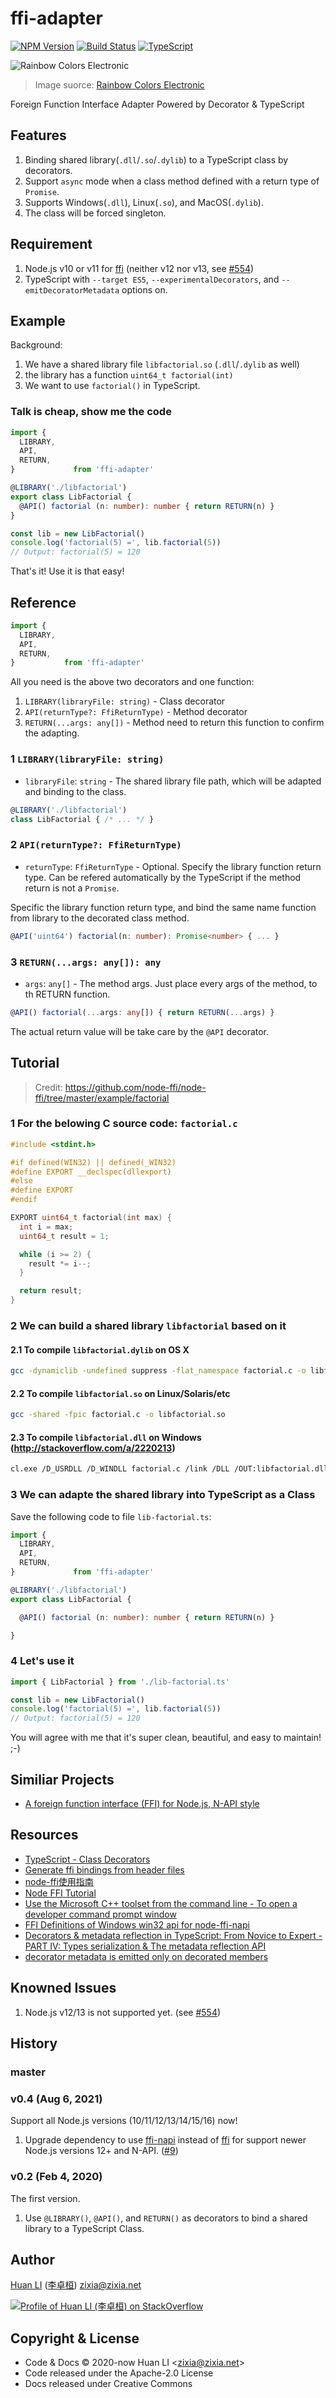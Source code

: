 # ffi-adapter

[![NPM Version](https://img.shields.io/npm/v/ffi-adapter?color=brightgreen)](https://www.npmjs.com/package/ffi-adapter)
[![Build Status](https://travis-ci.com/huan/ffi-adapter.svg?branch=master)](https://travis-ci.com/huan/ffi-adapter)
[![TypeScript](https://img.shields.io/badge/%3C%2F%3E-TypeScript-blue.svg)](https://www.typescriptlang.org/)

![Rainbow Colors Electronic](docs/images/rainbow.png)

> Image suorce: [Rainbow Colors Electronic](https://www.needpix.com/photo/19769/rainbow-colors-electronic-diodes-electronics-lights-curve-colorful-spectrum)

Foreign Function Interface Adapter Powered by Decorator & TypeScript

## Features

1. Binding shared library(`.dll`/`.so`/`.dylib`) to a TypeScript class by decorators.
1. Support `async` mode when a class method defined with a return type of `Promise`.
1. Supports Windows(`.dll`), Linux(`.so`), and MacOS(`.dylib`).
1. The class will be forced singleton.

## Requirement

1. Node.js v10 or v11 for [ffi](https://github.com/node-ffi/node-ffi) (neither v12 nor v13, see [#554](https://github.com/node-ffi/node-ffi/issues/554))
1. TypeScript with `--target ES5`, `--experimentalDecorators`, and `--emitDecoratorMetadata` options on.

## Example

Background:

1. We have a shared library file `libfactorial.so` (`.dll`/`.dylib` as well)
1. the library has a function `uint64_t factorial(int)`
1. We want to use `factorial()` in TypeScript.

### Talk is cheap, show me the code

```ts
import {
  LIBRARY,
  API,
  RETURN,
}             from 'ffi-adapter'

@LIBRARY('./libfactorial')
export class LibFactorial {
  @API() factorial (n: number): number { return RETURN(n) }
}

const lib = new LibFactorial()
console.log('factorial(5) =', lib.factorial(5))
// Output: factorial(5) = 120
```

That's it! Use it is that easy!

## Reference

```ts
import {
  LIBRARY,
  API,
  RETURN,
}           from 'ffi-adapter'
```

All you need is the above two decorators and one function:

1. `LIBRARY(libraryFile: string)` - Class decorator
1. `API(returnType?: FfiReturnType)` - Method decorator
1. `RETURN(...args: any[])` - Method need to return this function to confirm the adapting.

### 1 `LIBRARY(libraryFile: string)`

- `libraryFile`: `string` - The shared library file path, which will be adapted and binding to the class.

```ts
@LIBRARY('./libfactorial')
class LibFactorial { /* ... */ }
```

### 2 `API(returnType?: FfiReturnType)`

- `returnType`: `FfiReturnType` - Optional. Specify the library function return type. Can be refered automatically by the TypeScript if the method return is not a `Promise`.

Specific the library function return type, and bind the same name function from library to the decorated class method.

```ts
@API('uint64') factorial(n: number): Promise<number> { ... }
```

### 3 `RETURN(...args: any[]): any`

- `args`: `any[]` - The method args. Just place every args of the method, to th RETURN function.

```ts
@API() factorial(...args: any[]) { return RETURN(...args) }
```

The actual return value will be take care by the `@API` decorator.

## Tutorial

> Credit: https://github.com/node-ffi/node-ffi/tree/master/example/factorial

### 1 For the belowing C source code: `factorial.c`

```c
#include <stdint.h>

#if defined(WIN32) || defined(_WIN32)
#define EXPORT __declspec(dllexport)
#else
#define EXPORT
#endif

EXPORT uint64_t factorial(int max) {
  int i = max;
  uint64_t result = 1;

  while (i >= 2) {
    result *= i--;
  }

  return result;
}
```

### 2 We can build a shared library `libfactorial` based on it

#### 2.1 To compile `libfactorial.dylib` on OS X

``` bash
gcc -dynamiclib -undefined suppress -flat_namespace factorial.c -o libfactorial.dylib
```

#### 2.2 To compile `libfactorial.so` on Linux/Solaris/etc

``` bash
gcc -shared -fpic factorial.c -o libfactorial.so
```

#### 2.3 To compile `libfactorial.dll` on Windows (<http://stackoverflow.com/a/2220213>)

``` bash
cl.exe /D_USRDLL /D_WINDLL factorial.c /link /DLL /OUT:libfactorial.dll
```

### 3 We can adapte the shared library into TypeScript as a Class

Save the following code to file `lib-factorial.ts`:

```ts
import {
  LIBRARY,
  API,
  RETURN,
}             from 'ffi-adapter'

@LIBRARY('./libfactorial')
export class LibFactorial {

  @API() factorial (n: number): number { return RETURN(n) }

}
```

### 4 Let's use it

```ts
import { LibFactorial } from './lib-factorial.ts'

const lib = new LibFactorial()
console.log('factorial(5) =', lib.factorial(5))
// Output: factorial(5) = 120
```

You will agree with me that it's super clean, beautiful, and easy to maintain! ;-)

## Similiar Projects

- [A foreign function interface (FFI) for Node.js, N-API style](https://github.com/node-ffi-napi/node-ffi-napi)

## Resources

- [TypeScript - Class Decorators](https://www.typescriptlang.org/docs/handbook/decorators.html#class-decorators)
- [Generate ffi bindings from header files](https://github.com/tjfontaine/node-ffi-generate)
- [node-ffi使用指南](https://juejin.im/post/5b58038d5188251b186bc902)
- [Node FFI Tutorial](https://github.com/node-ffi/node-ffi/wiki/Node-FFI-Tutorial)
- [Use the Microsoft C++ toolset from the command line - To open a developer command prompt window](https://docs.microsoft.com/en-us/cpp/build/building-on-the-command-line?view=vs-2019#developer_command_prompt_shortcuts)
- [FFI Definitions of Windows win32 api for node-ffi-napi](https://github.com/waitingsong/node-win32-api)
- [Decorators & metadata reflection in TypeScript: From Novice to Expert - PART IV: Types serialization & The metadata reflection API](http://blog.wolksoftware.com/decorators-metadata-reflection-in-typescript-from-novice-to-expert-part-4)
- [decorator metadata is emitted only on decorated members](https://stackoverflow.com/a/51493888/1123955)

## Knowned Issues

1. Node.js v12/13 is not supported yet. (see [#554](https://github.com/node-ffi/node-ffi/issues/554))

## History

### master

### v0.4 (Aug 6, 2021)

Support all Node.js versions (10/11/12/13/14/15/16) now!

1. Upgrade dependency to use [ffi-napi](https://npmjs.com/package/ffi-napi) instead of [ffi](https://npmjs.com/package/ffi) for support newer Node.js versions 12+ and N-API. ([#9](https://github.com/huan/ffi-adapter/issues/9))

### v0.2 (Feb 4, 2020)

The first version.

1. Use `@LIBRARY()`, `@API()`, and `RETURN()` as decorators to bind a shared library to a TypeScript Class.

## Author

[Huan LI](https://github.com/huan) ([李卓桓](http://linkedin.com/in/zixia)) zixia@zixia.net

[![Profile of Huan LI (李卓桓) on StackOverflow](https://stackexchange.com/users/flair/265499.png)](https://stackexchange.com/users/265499)

## Copyright & License

- Code & Docs © 2020-now Huan LI \<zixia@zixia.net\>
- Code released under the Apache-2.0 License
- Docs released under Creative Commons

